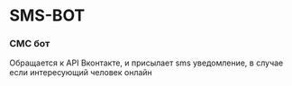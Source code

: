 # SMS-BOT
### СМС бот
Обращается к API Вконтакте, и присылает sms уведомление, в случае если интересующий человек онлайн
